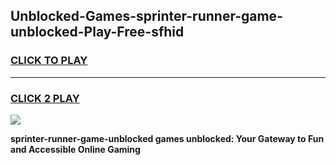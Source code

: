 
## Unblocked-Games-sprinter-runner-game-unblocked-Play-Free-sfhid
<h3>
<a href="https://premium76.site?title=sprinter-runner-game-unblocked&ref=09A">CLICK TO PLAY</a></h3>
<hr>

<h3>
<a href="https://premium76.site?title=sprinter-runner-game-unblocked&ref=09A">CLICK 2 PLAY</a>
  
</h3>

<a href="https://premium76.site?title=sprinter-runner-game-unblocked&ref=09A"><img src="https://clearcache.store/games.png"></a>


**sprinter-runner-game-unblocked games unblocked: Your Gateway to Fun and Accessible Online Gaming**
